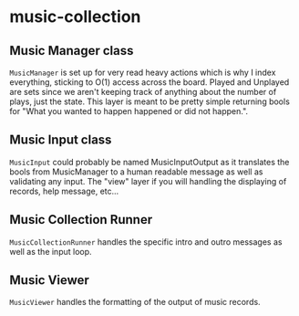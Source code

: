 # music-collection

## Music Manager class

`MusicManager` is set up for very read heavy actions which is why I index everything, sticking to O(1) access across the board. Played and Unplayed are sets since we aren't keeping track of anything about the number of plays, just the state. This layer is meant to be pretty simple returning bools for "What you wanted to happen happened or did not happen.". 


## Music Input class

`MusicInput` could probably be named MusicInputOutput as it translates the bools from MusicManager to a human readable message as well as validating any input. The "view" layer if you will handling the displaying of records, help message, etc...


## Music Collection Runner

`MusicCollectionRunner` handles the specific intro and outro messages as well as the input loop.


## Music Viewer

`MusicViewer` handles the formatting of the output of music records.
